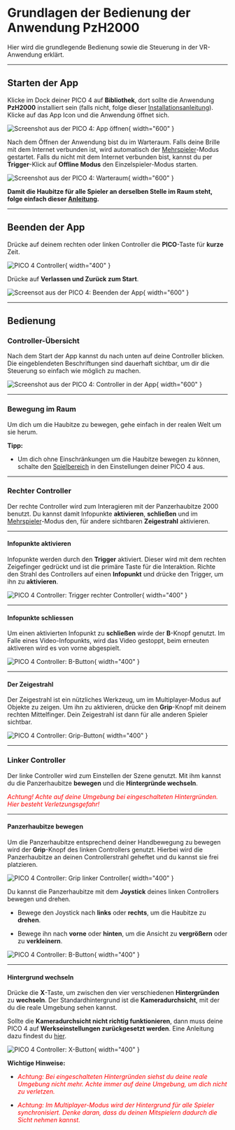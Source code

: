 # Grundlagen der Bedienung der Anwendung PzH2000

Hier wird die grundlegende Bedienung sowie die Steuerung in der VR-Anwendung erklärt.

---

## Starten der App

Klicke im Dock deiner PICO 4 auf **Bibliothek**, dort sollte die Anwendung **PzH2000** installiert sein (falls nicht, folge dieser [Installationsanleitung](./installation.md)). Klicke auf das App Icon und die Anwendung öffnet sich.

![Screenshot aus der PICO 4: App öffnen](../assets/images/oeffnen.jpeg){ width="600" }

Nach dem Öffnen der Anwendung bist du im Warteraum. Falls deine Brille mit dem Internet verbunden ist, wird automatisch der [Mehrspieler](multiplayer.md)-Modus gestartet. Falls du nicht mit dem Internet verbunden bist, kannst du per **Trigger**-Klick auf **Offline Modus** den Einzelspieler-Modus starten.

![Screenshot aus der PICO 4: Warteraum](../assets/images/joinroom.jpeg){ width="600" }

**Damit die Haubitze für alle Spieler an derselben Stelle im Raum steht, folge einfach dieser [Anleitung](./konfiguration.md#bildschirm-zentrieren).**

---

## Beenden der App

Drücke auf deinem rechten oder linken Controller die **PICO**-Taste für **kurze** Zeit.

![PICO 4 Controller](../assets/images/pico-button.png){ width="400" }

Drücke auf **Verlassen und Zurück zum Start**.

![Screensot aus der PICO 4: Beenden der App](../assets/images/beenden.jpeg){ width="600" }

---

## Bedienung

### Controller-Übersicht
Nach dem Start der App kannst du nach unten auf deine Controller blicken. Die eingeblendeten Beschriftungen sind dauerhaft sichtbar, um dir die Steuerung so einfach wie möglich zu machen.

![Screenshot aus der PICO 4: Controller in der App](../assets/images/controller.jpeg){ width="600" }

---

### Bewegung im Raum
Um dich um die Haubitze zu bewegen, gehe einfach in der realen Welt um sie herum.

**Tipp:**

* Um dich ohne Einschränkungen um die Haubitze bewegen zu können, schalte den [Spielbereich](./konfiguration.md#spielbereich-deaktivieren) in den Einstellungen deiner PICO 4 aus.

---

### Rechter Controller

Der rechte Controller wird zum Interagieren mit der Panzerhaubitze 2000 benutzt. Du kannst damit Infopunkte **aktivieren**, **schließen** und im [Mehrspieler](./multiplayer.md)-Modus den, für andere sichtbaren **Zeigestrahl** aktivieren.

---

#### Infopunkte aktivieren

Infopunkte werden durch den **Trigger** aktiviert. Dieser wird mit dem rechten Zeigefinger gedrückt und ist die primäre Taste für die Interaktion. Richte den Strahl des Controllers auf einen **Infopunkt** und drücke den Trigger, um ihn zu **aktivieren**.

![PICO 4 Controller: Trigger rechter Controller](../assets/images/trigger.png){ width="400" }

---

#### Infopunkte schliessen

Um einen aktivierten Infopunkt zu **schließen** wirde der **B**-Knopf genutzt. Im Falle eines Video-Infopunkts, wird das Video gestoppt, beim erneuten aktiveren wird es von vorne abgespielt.

![PICO 4 Controller: B-Button](../assets/images/b-button.png){ width="400" }

---

#### Der Zeigestrahl

Der Zeigestrahl ist ein nützliches Werkzeug, um im Multiplayer-Modus auf Objekte zu zeigen. Um ihn zu aktivieren, drücke den **Grip**-Knopf mit deinem rechten Mittelfinger. Dein Zeigestrahl ist dann für alle anderen Spieler sichtbar.

![PICO 4 Controller: Grip-Button](../assets/images/grip-button.png){ width="400" }

---

### Linker Controller

Der linke Controller wird zum Einstellen der Szene genutzt. Mit ihm kannst du die Panzerhaubitze **bewegen** und die **Hintergründe wechseln**. 

*<span style= "color:red;">Achtung! Achte auf deine Umgebung bei eingeschalteten Hintergründen. Hier besteht Verletzungsgefahr!</span>*

---

#### Panzerhaubitze bewegen

Um die Panzerhaubitze entsprechend deiner Handbewegung zu bewegen wird der **Grip**-Knopf des linken Controllers genutzt. Hierbei wird die Panzerhaubitze an deinen Controllerstrahl geheftet und du kannst sie frei platzieren.

![PICO 4 Controller: Grip linker Controller](../assets/images/grip-button-left.png){ width="400" }

Du kannst die Panzerhaubitze mit dem **Joystick** deines linken Controllers bewegen und drehen.

* Bewege den Joystick nach **links** oder **rechts**, um die Haubitze zu **drehen**.

* Bewege ihn nach **vorne** oder **hinten**, um die Ansicht zu **vergrößern** oder zu **verkleinern**.

![PICO 4 Controller: B-Button](../assets/images/joystick.png){ width="400" }

---

#### Hintergrund wechseln

Drücke die **X**-Taste, um zwischen den vier verschiedenen **Hintergründen** zu **wechseln**. Der Standardhintergrund ist die **Kameradurchsicht**, mit der du die reale Umgebung sehen kannst.

Sollte die **Kameradurchsicht nicht richtig funktionieren**, dann muss deine PICO 4 auf **Werkseinstellungen zurückgesetzt werden**. Eine Anleitung dazu findest du [hier](./konfiguration.md#auf-werkseinstellungen-zuruecksetzen).

![PICO 4 Controller: X-Button](../assets/images/x-button.png){ width="400" }

**Wichtige Hinweise:**

* <span style= "color:red;"> *Achtung: Bei eingeschalteten Hintergründen siehst du deine reale Umgebung nicht mehr. Achte immer auf deine Umgebung, um dich nicht zu verletzen.*</span>

* <span style= "color:red;"> *Achtung: Im Multiplayer-Modus wird der Hintergrund für alle Spieler synchronisiert. Denke daran, dass du deinen Mitspielern dadurch die Sicht nehmen kannst.* </span>


